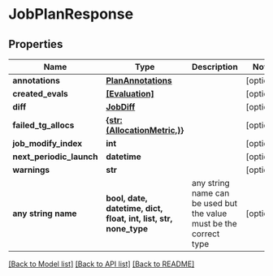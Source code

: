 # JobPlanResponse


## Properties
Name | Type | Description | Notes
------------ | ------------- | ------------- | -------------
**annotations** | [**PlanAnnotations**](PlanAnnotations.md) |  | [optional] 
**created_evals** | [**[Evaluation]**](Evaluation.md) |  | [optional] 
**diff** | [**JobDiff**](JobDiff.md) |  | [optional] 
**failed_tg_allocs** | [**{str: (AllocationMetric,)}**](AllocationMetric.md) |  | [optional] 
**job_modify_index** | **int** |  | [optional] 
**next_periodic_launch** | **datetime** |  | [optional] 
**warnings** | **str** |  | [optional] 
**any string name** | **bool, date, datetime, dict, float, int, list, str, none_type** | any string name can be used but the value must be the correct type | [optional]

[[Back to Model list]](../README.md#documentation-for-models) [[Back to API list]](../README.md#documentation-for-api-endpoints) [[Back to README]](../README.md)


